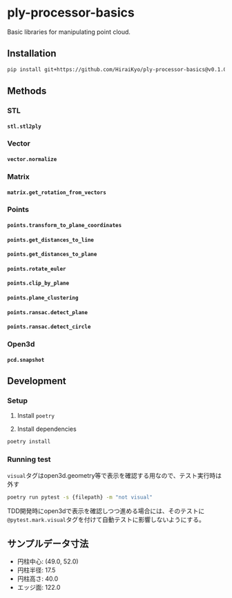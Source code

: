 # ply-processor-basics

Basic libraries for manipulating point cloud.

## Installation

```sh
pip install git+https://github.com/HiraiKyo/ply-processor-basics@v0.1.0#egg=ply_processor_basics
```

## Methods

### STL

#### `stl.stl2ply`

### Vector

#### `vector.normalize`

### Matrix

#### `matrix.get_rotation_from_vectors`

### Points

#### `points.transform_to_plane_coordinates`

#### `points.get_distances_to_line`

#### `points.get_distances_to_plane`

#### `points.rotate_euler`

#### `points.clip_by_plane`

#### `points.plane_clustering`

#### `points.ransac.detect_plane`

#### `points.ransac.detect_circle`

### Open3d

#### `pcd.snapshot`

## Development

### Setup

1. Install `poetry`

2. Install dependencies

```sh
poetry install
```

### Running test

`visual`タグはopen3d.geometry等で表示を確認する用なので、テスト実行時は外す

```sh
poetry run pytest -s {filepath} -m "not visual"
```

TDD開発時にopen3dで表示を確認しつつ進める場合には、そのテストに`@pytest.mark.visual`タグを付けて自動テストに影響しないようにする。

## サンプルデータ寸法

- 円柱中心: (49.0, 52.0)
- 円柱半径: 17.5
- 円柱高さ: 40.0
- エッジ面: 122.0
